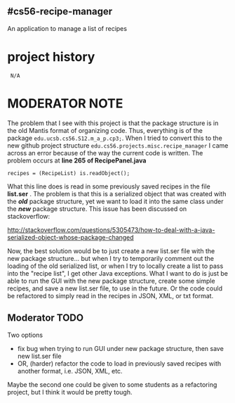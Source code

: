 <h2>#cs56-recipe-manager</h2>

An application to manage a list of recipes

project history
===============
```
 N/A
```

# MODERATOR NOTE
The problem that I see with this project is that the package structure is in the old Mantis format 
of organizing code. Thus, everything is of the package `edu.ucsb.cs56.S12.m_a_p.cp3;`. When I tried to 
convert this to the new github project structure `edu.cs56.projects.misc.recipe_manager` I came 
across an error because of the way the current code is written. The problem occurs at **line 265 of
RecipePanel.java**

`recipes = (RecipeList) is.readObject();`

What this line does is read in some previously saved recipes in the file **list.ser** .
The problem is that this is a serialized object that was created with the __*old*__ package structure, yet we want to load it into the same
class under the __*new*__ package structure. This issue has been discussed on stackoverflow:

http://stackoverflow.com/questions/5305473/how-to-deal-with-a-java-serialized-object-whose-package-changed

Now, the best solution would be to just create a new list.ser file with the new package structure... but when I try to temporarily comment out 
the loading of the old serialized list, or when I try to locally create a list
to pass into the "recipe list", I get other Java exceptions. What I want to do is just be able to run the GUI with the new package structure, create some simple recipes, and save a new list.ser file, to use in the future. Or the code could be refactored to simply read in the recipes in JSON, XML, or txt format.

## Moderator TODO
Two options

* fix bug when trying to run GUI under new package structure, then save new list.ser file
* OR, (harder) refactor the code to load in previously saved recipes with another format, i.e. JSON, XML, etc.

Maybe the second one could be given to some students as a refactoring project, but I think it would be pretty tough. 





